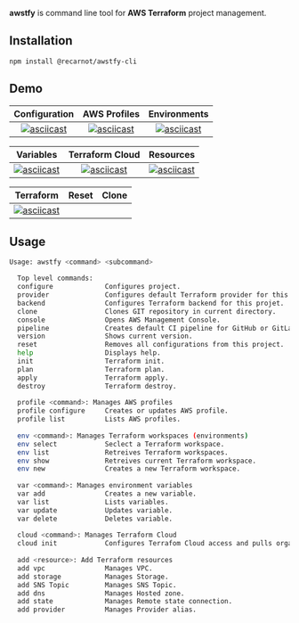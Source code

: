 **awstfy** is command line tool for **AWS Terraform** project management.



## Installation

```
npm install @recarnot/awstfy-cli
```

## Demo

|                        Configuration                         |                         AWS Profiles                         |                         Environments                         |
| :----------------------------------------------------------: | :----------------------------------------------------------: | :----------------------------------------------------------: |
| [![asciicast](https://asciinema.org/a/PFL9Qp0c2lH7BApzw6YZ6f67h.svg)](https://asciinema.org/a/PFL9Qp0c2lH7BApzw6YZ6f67h) | [![asciicast](https://asciinema.org/a/BpqLgzswgv3Y0wgYwxjJlZBHt.svg)](https://asciinema.org/a/BpqLgzswgv3Y0wgYwxjJlZBHt) | [![asciicast](https://asciinema.org/a/1l3V0rln48K0nerLJyGBvBbVm.svg)](https://asciinema.org/a/1l3V0rln48K0nerLJyGBvBbVm) |

|                          Variables                           |                       Terraform Cloud                        |                          Resources                           |
| :----------------------------------------------------------: | :----------------------------------------------------------: | :----------------------------------------------------------: |
| [![asciicast](https://asciinema.org/a/gFfwOqHwb8NSOqThWznA9BBTT.svg)](https://asciinema.org/a/gFfwOqHwb8NSOqThWznA9BBTT) | [![asciicast](https://asciinema.org/a/wsSSxz5lV5NN1zjg7p5a5nzKH.svg)](https://asciinema.org/a/wsSSxz5lV5NN1zjg7p5a5nzKH) | [![asciicast](https://asciinema.org/a/JSVQgNAGZpMC8YNOEYGR4XMkr.svg)](https://asciinema.org/a/JSVQgNAGZpMC8YNOEYGR4XMkr) |

|                          Terraform                           | Reset | Clone |
| :----------------------------------------------------------: | :---: | :---: |
| [![asciicast](https://asciinema.org/a/pahLoggmpTs8MfylQYH1jIK4P.svg)](https://asciinema.org/a/pahLoggmpTs8MfylQYH1jIK4P) |       |       |



## Usage

```bash
Usage: awstfy <command> <subcommand>

  Top level commands:  
  configure             Configures project.
  provider              Configures default Terraform provider for this project.
  backend               Configures Terraform backend for this projet.
  clone                 Clones GIT repository in current directory.
  console               Opens AWS Management Console.
  pipeline              Creates default CI pipeline for GitHub or GitLab platform.
  version               Shows current version.
  reset                 Removes all configurations from this project.
  help                  Displays help.
  init                  Terraform init.
  plan                  Terraform plan.
  apply                 Terraform apply.
  destroy               Terraform destroy.
                       
  profile <command>: Manages AWS profiles
  profile configure     Creates or updates AWS profile.
  profile list          Lists AWS profiles.
                       
  env <command>: Manages Terraform workspaces (environments)
  env select            Seclect a Terraform workspace.
  env list              Retreives Terraform workspaces.
  env show              Retreives current Terraform workspace.
  env new               Creates a new Terraform workspace.
                       
  var <command>: Manages environment variables
  var add               Creates a new variable.
  var list              Lists variables.
  var update            Updates variable.
  var delete            Deletes variable.
                       
  cloud <command>: Manages Terraform Cloud
  cloud init            Configures Terrafom Cloud access and pulls organizations.
                       
  add <resource>: Add Terraform resources
  add vpc               Manages VPC.
  add storage           Manages Storage.
  add SNS Topic         Manages SNS Topic.
  add dns               Manages Hosted zone.
  add state             Manages Remote state connection.
  add provider          Manages Provider alias.
```

